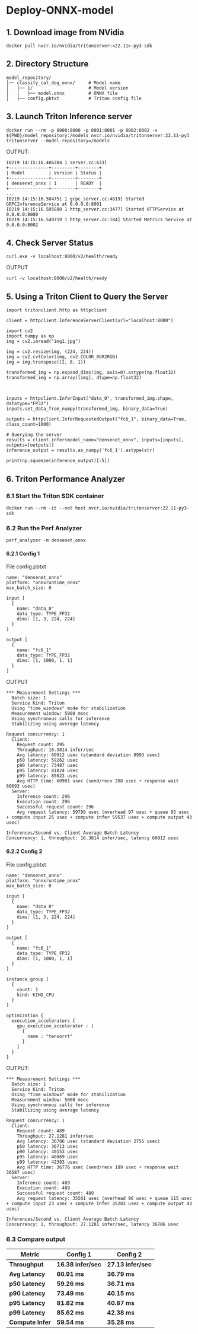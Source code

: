 # Deploy-ONNX-model
## 1. Download image from NVidia
`docker pull nvcr.io/nvidia/tritonserver:<22.11>-py3-sdk`
## 2. Directory Structure
```
model_repository/
│── classify_cat_dog_onnx/     # Model name
│   ├── 1/                     # Model version
│   │   ├── model.onnx         # ONNX file
│   ├── config.pbtxt           # Triton config file
```

## 3. Launch Triton Inference server
`docker run --rm -p 8000:8000 -p 8001:8001 -p 8002:8002 -v ${PWD}/model_repository:/models nvcr.io/nvidia/tritonserver:22.11-py3 tritonserver --model-repository=/models`

OUTPUT:
```
I0219 14:15:16.486384 1 server.cc:633]
+---------------+---------+--------+
| Model         | Version | Status |
+---------------+---------+--------+
| densenet_onnx | 1       | READY  |
+---------------+---------+--------+
...
I0219 14:15:16.504751 1 grpc_server.cc:4819] Started GRPCInferenceService at 0.0.0.0:8001
I0219 14:15:16.505880 1 http_server.cc:3477] Started HTTPService at 0.0.0.0:8000
I0219 14:15:16.549719 1 http_server.cc:184] Started Metrics Service at 0.0.0.0:8002
```
## 4. Check Server Status
`curl.exe -v localhost:8000/v2/health/ready`

OUTPUT
```
curl -v localhost:8000/v2/health/ready
```
## 5. Using a Triton Client to Query the Server
```
import tritonclient.http as httpclient

client = httpclient.InferenceServerClient(url="localhost:8000")

import cv2
import numpy as np
img = cv2.imread("img1.jpg")

img = cv2.resize(img, (224, 224))
img = cv2.cvtColor(img, cv2.COLOR_BGR2RGB)
img = img.transpose((2, 0, 1))

transformed_img = np.expand_dims(img, axis=0).astype(np.float32)
transformed_img = np.array([img], dtype=np.float32)



inputs = httpclient.InferInput("data_0", transformed_img.shape, datatype="FP32")
inputs.set_data_from_numpy(transformed_img, binary_data=True)

outputs = httpclient.InferRequestedOutput("fc6_1", binary_data=True, class_count=1000)

# Querying the server
results = client.infer(model_name="densenet_onnx", inputs=[inputs], outputs=[outputs])
inference_output = results.as_numpy('fc6_1').astype(str)

print(np.squeeze(inference_output)[:5])
```
## 6. Triton Performance Analyzer
### 6.1 Start the Triton SDK container
```
docker run --rm -it --net host nvcr.io/nvidia/tritonserver:22.11-py3-sdk
```
### 6.2 Run the Perf Analyzer
`perf_analyzer -m densenet_onnx`

#### 6.2.1 Config 1
File config.pbtxt
```
name: "densenet_onnx"
platform: "onnxruntime_onnx"
max_batch_size: 0

input [
  {
    name: "data_0"
    data_type: TYPE_FP32
    dims: [1, 3, 224, 224]
  }
]

output [
  {
    name: "fc6_1"
    data_type: TYPE_FP32
    dims: [1, 1000, 1, 1]
  }
]
```


OUTPUT
```
*** Measurement Settings ***
  Batch size: 1
  Service Kind: Triton
  Using "time_windows" mode for stabilization
  Measurement window: 5000 msec
  Using synchronous calls for inference
  Stabilizing using average latency

Request concurrency: 1
  Client:
    Request count: 295
    Throughput: 16.3814 infer/sec
    Avg latency: 60912 usec (standard deviation 8993 usec)
    p50 latency: 59262 usec
    p90 latency: 73487 usec
    p95 latency: 81824 usec
    p99 latency: 85623 usec
    Avg HTTP time: 60901 usec (send/recv 208 usec + response wait 60693 usec)
  Server:
    Inference count: 296
    Execution count: 296
    Successful request count: 296
    Avg request latency: 59799 usec (overhead 97 usec + queue 95 usec + compute input 25 usec + compute infer 59537 usec + compute output 43 usec)

Inferences/Second vs. Client Average Batch Latency
Concurrency: 1, throughput: 16.3814 infer/sec, latency 60912 usec
```
#### 6.2.2 Config 2
File config.pbtxt
```
name: "densenet_onnx"
platform: "onnxruntime_onnx"
max_batch_size: 0

input [
  {
    name: "data_0"
    data_type: TYPE_FP32
    dims: [1, 3, 224, 224]
  }
]

output [
  {
    name: "fc6_1"
    data_type: TYPE_FP32
    dims: [1, 1000, 1, 1]
  }
]

instance_group [
  {
    count: 1
    kind: KIND_CPU
  }
]

optimization {
  execution_accelerators {
    gpu_execution_accelerator : [
      {
        name : "tensorrt"
      }
    ]
  }
}
```

OUTPUT:
```
*** Measurement Settings ***
  Batch size: 1
  Service Kind: Triton
  Using "time_windows" mode for stabilization
  Measurement window: 5000 msec
  Using synchronous calls for inference
  Stabilizing using average latency

Request concurrency: 1
  Client:
    Request count: 489
    Throughput: 27.1281 infer/sec
    Avg latency: 36786 usec (standard deviation 2755 usec)
    p50 latency: 36713 usec
    p90 latency: 40153 usec
    p95 latency: 40869 usec
    p99 latency: 42383 usec
    Avg HTTP time: 36776 usec (send/recv 189 usec + response wait 36587 usec)
  Server:
    Inference count: 489
    Execution count: 489
    Successful request count: 489
    Avg request latency: 35561 usec (overhead 96 usec + queue 115 usec + compute input 23 usec + compute infer 35283 usec + compute output 43 usec)

Inferences/Second vs. Client Average Batch Latency
Concurrency: 1, throughput: 27.1281 infer/sec, latency 36786 usec
```
### 6.3 Compare output

| Metric              | **Config 1**         | **Config 2**         |
|---------------------|----------------------|----------------------|
| **Throughput**      | **16.38 infer/sec**  | **27.13 infer/sec**  | 
| **Avg Latency**     | **60.91 ms**         | **36.79 ms**         | 
| **p50 Latency**     | **59.26 ms**         | **36.71 ms**         | 
| **p90 Latency**     | **73.49 ms**         | **40.15 ms**         | 
| **p95 Latency**     | **81.82 ms**         | **40.87 ms**         | 
| **p99 Latency**     | **85.62 ms**         | **42.38 ms**         | 
| **Compute Infer**   | **59.54 ms**         | **35.28 ms**         | 

